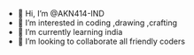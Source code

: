 - 👋 Hi, I’m @AKN414-IND
- 👀 I’m interested in coding ,drawing ,crafting 
- 🌱 I’m currently learning india
- 💞️ I’m looking to collaborate all friendly coders 

<!---
AKN414-IND/AKN414-IND is a ✨ special ✨ repository because its `README.md` (this file) appears on your GitHub profile.
You can click the Preview link to take a look at your changes.
--->
